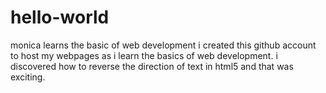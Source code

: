 # hello-world
monica learns the basic of web development
i created this github account to host my webpages as i learn the basics of web development. i discovered how to reverse the direction of text in html5 and that was exciting.
